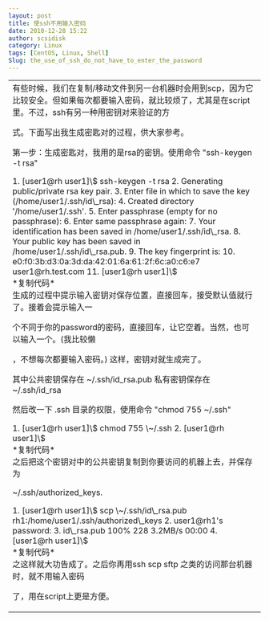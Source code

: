 ```yaml
---
layout: post
title: 使ssh不用输入密码
date: 2010-12-28 15:22
author: scsidisk
category: Linux
tags: [CentOS, Linux, Shell]
Slug: the_use_of_ssh_do_not_have_to_enter_the_password
---
```


<div class="t_msgfontfix">
<table cellspacing="0" cellpadding="0">
<tbody>
<tr>
<td class="t_msgfont" id="postmessage_2275637">
有些时候，我们在复制/移动<span class="t_tag">文件</span>到另一台机器时会用到scp，因为它比较安全。但如果每次都要输入密码，就比较烦了，尤其是在script里。不过，ssh有另一种用密钥对来验证的方

</p>
式。下面写出我生成密匙对的过程，供大家参考。

第一步：生成密匙对，我用的是rsa的密钥。使用命令 "ssh-keygen -t rsa"

<div class="blockcode">
<div id="code0">
1.  [user1@rh user1]\$ ssh-keygen -t rsa
2.  Generating public/private rsa key pair.
3.  Enter file in which to save the key (/home/user1/.ssh/id\_rsa):
4.  Created directory '/home/user1/.ssh'.
5.  Enter passphrase (empty for no passphrase):
6.  Enter same passphrase again:
7.  Your identification has been saved in /home/user1/.ssh/id\_rsa.
8.  Your public key has been saved in /home/user1/.ssh/id\_rsa.pub.
9.  The key fingerprint is:
10. e0:f0:3b:d3:0a:3d:da:42:01:6a:61:2f:6c:a0:c6:e7 user1@rh.test.com
11. [user1@rh user1]\$

</div>
*复制代码*

</div>
生成的过程中提示输入密钥对保存位置，直接回车，接受默认值就行了。接着会提示输入一

个不同于你的password的密码，直接回车，让它空着。当然，也可以输入一个。(我比较懒

，不想每次都要输入密码。) 这样，密钥对就生成完了。

其中公共密钥保存在 \~/.ssh/id\_rsa.pub
私有密钥保存在 \~/.ssh/id\_rsa

然后改一下 .ssh 目录的权限，使用命令 "chmod 755 \~/.ssh"

<div class="blockcode">
<div id="code1">
1.  [user1@rh user1]\$ chmod 755 \~/.ssh
2.  [user1@rh user1]\$

</div>
*复制代码*

</div>
之后把这个密钥对中的公共密钥复制到你要访问的机器上去，并保存为

\~/.ssh/authorized\_keys.

<div class="blockcode">
<div id="code2">
1.  [user1@rh user1]\$ scp \~/.ssh/id\_rsa.pub
    rh1:/home/user1/.ssh/authorized\_keys
2.  user1@rh1's password:
3.  id\_rsa.pub 100% 228 3.2MB/s 00:00
4.  [user1@rh user1]\$

</div>
*复制代码*

</div>
之这样就大功告成了。之后你再用ssh scp sftp
之类的访问那台机器时，就不用输入密码

<p>
了，用在script上更是方便。

</td>
</tr>
</tbody>
</table>
 

</div>
<div id="post_rate_div_2275637">
</div>

